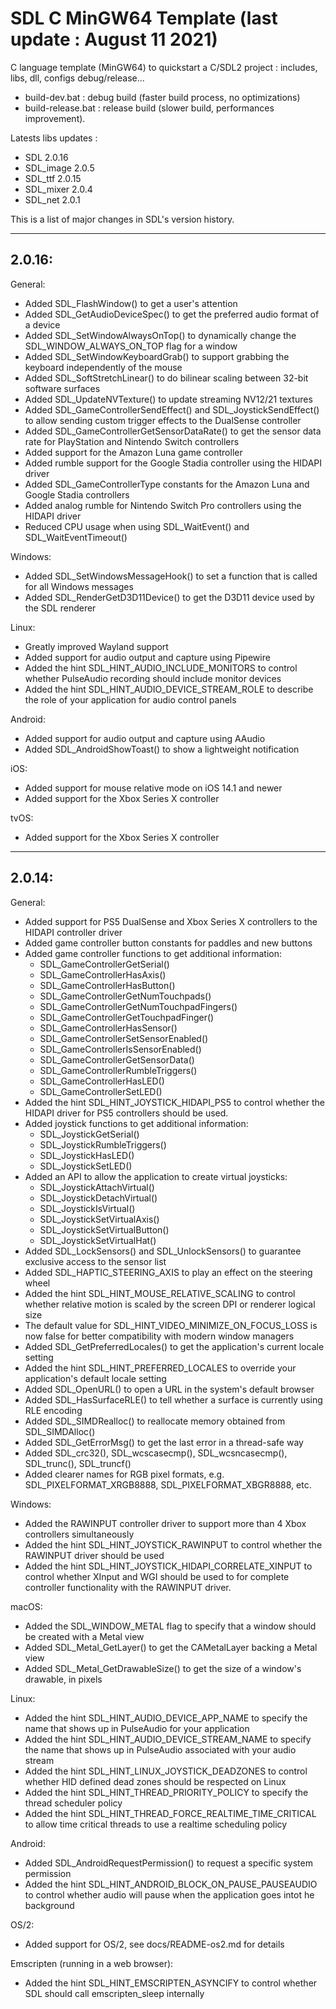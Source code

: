 # SDL C MinGW64 Template (last update : August 11 2021)

C language template (MinGW64) to quickstart a C/SDL2 project : includes, libs, dll, configs debug/release...

* build-dev.bat : debug build (faster build process, no optimizations)
* build-release.bat : release build (slower build, performances improvement).

Latests libs updates :

* SDL 2.0.16
* SDL_image 2.0.5
* SDL_ttf 2.0.15
* SDL_mixer 2.0.4
* SDL_net 2.0.1

This is a list of major changes in SDL's version history.

---------------------------------------------------------------------------
2.0.16:
---------------------------------------------------------------------------
General:
* Added SDL_FlashWindow() to get a user's attention
* Added SDL_GetAudioDeviceSpec() to get the preferred audio format of a device
* Added SDL_SetWindowAlwaysOnTop() to dynamically change the SDL_WINDOW_ALWAYS_ON_TOP flag for a window
* Added SDL_SetWindowKeyboardGrab() to support grabbing the keyboard independently of the mouse
* Added SDL_SoftStretchLinear() to do bilinear scaling between 32-bit software surfaces
* Added SDL_UpdateNVTexture() to update streaming NV12/21 textures
* Added SDL_GameControllerSendEffect() and SDL_JoystickSendEffect() to allow sending custom trigger effects to the DualSense controller
* Added SDL_GameControllerGetSensorDataRate() to get the sensor data rate for PlayStation and Nintendo Switch controllers
* Added support for the Amazon Luna game controller
* Added rumble support for the Google Stadia controller using the HIDAPI driver
* Added SDL_GameControllerType constants for the Amazon Luna and Google Stadia controllers
* Added analog rumble for Nintendo Switch Pro controllers using the HIDAPI driver
* Reduced CPU usage when using SDL_WaitEvent() and SDL_WaitEventTimeout()

Windows:
* Added SDL_SetWindowsMessageHook() to set a function that is called for all Windows messages
* Added SDL_RenderGetD3D11Device() to get the D3D11 device used by the SDL renderer

Linux:
* Greatly improved Wayland support
* Added support for audio output and capture using Pipewire
* Added the hint SDL_HINT_AUDIO_INCLUDE_MONITORS to control whether PulseAudio recording should include monitor devices
* Added the hint SDL_HINT_AUDIO_DEVICE_STREAM_ROLE to describe the role of your application for audio control panels

Android:
* Added support for audio output and capture using AAudio
* Added SDL_AndroidShowToast() to show a lightweight notification

iOS:
* Added support for mouse relative mode on iOS 14.1 and newer
* Added support for the Xbox Series X controller

tvOS:
* Added support for the Xbox Series X controller


---------------------------------------------------------------------------
2.0.14:
---------------------------------------------------------------------------
General:
* Added support for PS5 DualSense and Xbox Series X controllers to the HIDAPI controller driver
* Added game controller button constants for paddles and new buttons
* Added game controller functions to get additional information:
	* SDL_GameControllerGetSerial()
	* SDL_GameControllerHasAxis()
	* SDL_GameControllerHasButton()
	* SDL_GameControllerGetNumTouchpads()
	* SDL_GameControllerGetNumTouchpadFingers()
	* SDL_GameControllerGetTouchpadFinger()
	* SDL_GameControllerHasSensor()
	* SDL_GameControllerSetSensorEnabled()
	* SDL_GameControllerIsSensorEnabled()
	* SDL_GameControllerGetSensorData()
	* SDL_GameControllerRumbleTriggers()
	* SDL_GameControllerHasLED()
	* SDL_GameControllerSetLED()
* Added the hint SDL_HINT_JOYSTICK_HIDAPI_PS5 to control whether the HIDAPI driver for PS5 controllers should be used.
* Added joystick functions to get additional information:
	* SDL_JoystickGetSerial()
	* SDL_JoystickRumbleTriggers()
	* SDL_JoystickHasLED()
	* SDL_JoystickSetLED()
* Added an API to allow the application to create virtual joysticks:
	* SDL_JoystickAttachVirtual()
	* SDL_JoystickDetachVirtual()
	* SDL_JoystickIsVirtual()
	* SDL_JoystickSetVirtualAxis()
	* SDL_JoystickSetVirtualButton()
	* SDL_JoystickSetVirtualHat()
* Added SDL_LockSensors() and SDL_UnlockSensors() to guarantee exclusive access to the sensor list
* Added SDL_HAPTIC_STEERING_AXIS to play an effect on the steering wheel
* Added the hint SDL_HINT_MOUSE_RELATIVE_SCALING to control whether relative motion is scaled by the screen DPI or renderer logical size
* The default value for SDL_HINT_VIDEO_MINIMIZE_ON_FOCUS_LOSS is now false for better compatibility with modern window managers
* Added SDL_GetPreferredLocales() to get the application's current locale setting
* Added the hint SDL_HINT_PREFERRED_LOCALES to override your application's default locale setting
* Added SDL_OpenURL() to open a URL in the system's default browser
* Added SDL_HasSurfaceRLE() to tell whether a surface is currently using RLE encoding
* Added SDL_SIMDRealloc() to reallocate memory obtained from SDL_SIMDAlloc()
* Added SDL_GetErrorMsg() to get the last error in a thread-safe way
* Added SDL_crc32(), SDL_wcscasecmp(), SDL_wcsncasecmp(), SDL_trunc(), SDL_truncf()
* Added clearer names for RGB pixel formats, e.g. SDL_PIXELFORMAT_XRGB8888, SDL_PIXELFORMAT_XBGR8888, etc.

Windows:
* Added the RAWINPUT controller driver to support more than 4 Xbox controllers simultaneously
* Added the hint SDL_HINT_JOYSTICK_RAWINPUT to control whether the RAWINPUT driver should be used
* Added the hint SDL_HINT_JOYSTICK_HIDAPI_CORRELATE_XINPUT to control whether XInput and WGI should be used to for complete controller functionality with the RAWINPUT driver.

macOS:
* Added the SDL_WINDOW_METAL flag to specify that a window should be created with a Metal view
* Added SDL_Metal_GetLayer() to get the CAMetalLayer backing a Metal view
* Added SDL_Metal_GetDrawableSize() to get the size of a window's drawable, in pixels

Linux:
* Added the hint SDL_HINT_AUDIO_DEVICE_APP_NAME to specify the name that shows up in PulseAudio for your application
* Added the hint SDL_HINT_AUDIO_DEVICE_STREAM_NAME to specify the name that shows up in PulseAudio associated with your audio stream
* Added the hint SDL_HINT_LINUX_JOYSTICK_DEADZONES to control whether HID defined dead zones should be respected on Linux
* Added the hint SDL_HINT_THREAD_PRIORITY_POLICY to specify the thread scheduler policy
* Added the hint SDL_HINT_THREAD_FORCE_REALTIME_TIME_CRITICAL to allow time critical threads to use a realtime scheduling policy

Android:
* Added SDL_AndroidRequestPermission() to request a specific system permission
* Added the hint SDL_HINT_ANDROID_BLOCK_ON_PAUSE_PAUSEAUDIO to control whether audio will pause when the application goes intot he background

OS/2:
* Added support for OS/2, see docs/README-os2.md for details

Emscripten (running in a web browser):
* Added the hint SDL_HINT_EMSCRIPTEN_ASYNCIFY to control whether SDL should call emscripten_sleep internally

